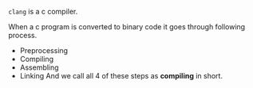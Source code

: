 `clang` is a c compiler.

When a c program is converted to binary code it goes through following process.
- Preprocessing
- Compiling
- Assembling
- Linking
And we call all 4 of these steps as __compiling__ in short.

